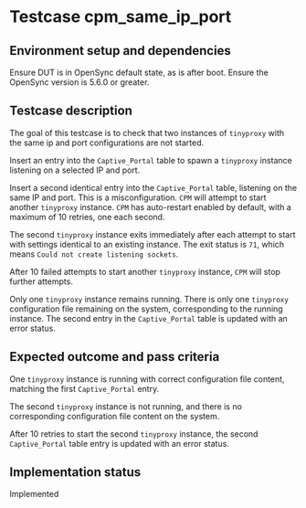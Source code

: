 # Testcase cpm_same_ip_port

## Environment setup and dependencies

Ensure DUT is in OpenSync default state, as is after boot. Ensure the OpenSync version is 5.6.0 or greater.

## Testcase description

The goal of this testcase is to check that two instances of `tinyproxy` with the same ip and port configurations are not
started.

Insert an entry into the `Captive_Portal` table to spawn a `tinyproxy` instance listening on a selected IP and port.

Insert a second identical entry into the `Captive_Portal` table, listening on the same IP and port. This is a
misconfiguration. `CPM` will attempt to start another `tinyproxy` instance. `CPM` has auto-restart enabled by default,
with a maximum of 10 retries, one each second.

The second `tinyproxy` instance exits immediately after each attempt to start with settings identical to an existing
instance. The exit status is `71`, which means `Could not create listening sockets`.

After 10 failed attempts to start another `tinyproxy` instance, `CPM` will stop further attempts.

Only one `tinyproxy` instance remains running. There is only one `tinyproxy` configuration file remaining on the system,
corresponding to the running instance. The second entry in the `Captive_Portal` table is updated with an error status.

## Expected outcome and pass criteria

One `tinyproxy` instance is running with correct configuration file content, matching the first `Captive_Portal` entry.

The second `tinyproxy` instance is not running, and there is no corresponding configuration file content on the system.

After 10 retries to start the second `tinyproxy` instance, the second `Captive_Portal` table entry is updated with an
error status.

## Implementation status

Implemented
